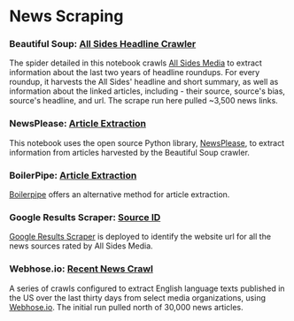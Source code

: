 # News Scraping 

### Beautiful Soup: [All Sides Headline Crawler](https://github.com/pkipsy/news-lens/blob/master/News-Scraping/01%20-%20AllSidesMedia-HeadlineCrawler.ipynb)
The spider detailed in this notebook crawls [All Sides Media](https://www.allsides.com/story/admin) to extract information about the last two years of headline roundups. 
For every roundup, it harvests the All Sides' headline and short summary, as well as information about the linked articles, including - their source, source's bias, source's headline, and url.
The scrape run here pulled ~3,500 news links.

### NewsPlease: [Article Extraction](https://github.com/pkipsy/news-lens/blob/master/News-Scraping/02%20-%20NewsPlease-ArticleExtraction.ipynb)
This notebook uses the open source Python library, [NewsPlease](https://github.com/fhamborg/news-please), to extract information from articles harvested by the Beautiful Soup crawler.

### BoilerPipe: [Article Extraction](https://github.com/pkipsy/news-lens/blob/master/News-Scraping/03%20-%20BoilerPipe-ArticleExtraction.ipynb)
[Boilerpipe](http://boilerpipe-web.appspot.com/) offers an alternative method for article extraction.

### Google Results Scraper: [Source ID](https://github.com/pkipsy/news-lens/blob/master/News-Scraping/04%20-%20Source-Classification.ipynb)
[Google Results Scraper](https://github.com/NikolaiT/GoogleScraper) is deployed to identify the website url for all the news sources rated by All Sides Media.

### Webhose.io: [Recent News Crawl](https://github.com/pkipsy/news-lens/blob/master/News-Scraping/06%20-%20Webhose-Scrape.ipynb)
A series of crawls configured to extract English language texts published in the US over the last thirty days from select media organizations, using [Webhose.io](https://webhose.io/web-content-api).
The initial run pulled north of 30,000 news articles.

